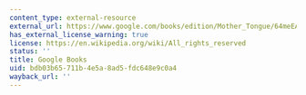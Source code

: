 ```yaml
---
content_type: external-resource
external_url: https://www.google.com/books/edition/Mother_Tongue/64meEAAAQBAJ?hl=en&gbpv=1
has_external_license_warning: true
license: https://en.wikipedia.org/wiki/All_rights_reserved
status: ''
title: Google Books
uid: bdb03b65-711b-4e5a-8ad5-fdc648e9c0a4
wayback_url: ''
---
```

